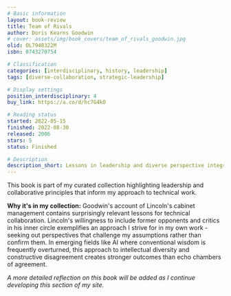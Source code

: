 ```yaml
---
# Basic information
layout: book-review
title: Team of Rivals
author: Doris Kearns Goodwin
# cover: assets/img/book_covers/team_of_rivals_goodwin.jpg
olid: OL7948322M
isbn: 0743270754

# Classification
categories: [interdisciplinary, history, leadership]
tags: [diverse-collaboration, strategic-leadership]

# Display settings
position_interdisciplinary: 4
buy_link: https://a.co/d/hc7G4kO

# Reading status
started: 2022-05-15
finished: 2022-08-30
released: 2006
stars: 5
status: Finished

# Description
description_short: Lessons in leadership and diverse perspective integration that apply directly to collaborative technical work.
---
```


This book is part of my curated collection highlighting leadership and collaborative principles that inform my approach to technical work.

**Why it's in my collection:** Goodwin's account of Lincoln's cabinet management contains surprisingly relevant lessons for technical collaboration. Lincoln's willingness to include former opponents and critics in his inner circle exemplifies an approach I strive for in my own work - seeking out perspectives that challenge my assumptions rather than confirm them. In emerging fields like AI where conventional wisdom is frequently overturned, this approach to intellectual diversity and constructive disagreement creates stronger outcomes than echo chambers of agreement.

_A more detailed reflection on this book will be added as I continue developing this section of my site._
